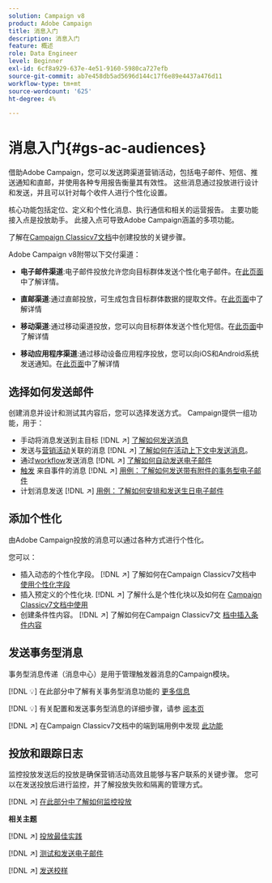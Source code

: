 ```yaml
---
solution: Campaign v8
product: Adobe Campaign
title: 消息入门
description: 消息入门
feature: 概述
role: Data Engineer
level: Beginner
exl-id: 6cf8a929-637e-4e51-9160-5980ca727efb
source-git-commit: ab7e458db5ad5696d144c17f6e89e4437a476d11
workflow-type: tm+mt
source-wordcount: '625'
ht-degree: 4%

---
```


# 消息入门{#gs-ac-audiences}

借助Adobe Campaign，您可以发送跨渠道营销活动，包括电子邮件、短信、推送通知和直邮，并使用各种专用报告衡量其有效性。 这些消息通过投放进行设计和发送，并且可以针对每个收件人进行个性化设置。

核心功能包括定位、定义和个性化消息、执行通信和相关的运营报告。 主要功能接入点是投放助手。 此接入点可导致Adobe Campaign涵盖的多项功能。

了解在[Campaign Classicv7文档](https://experienceleague.adobe.com/docs/campaign-classic/using/sending-messages/key-steps-when-creating-a-delivery/steps-about-delivery-creation-steps.html)中创建投放的关键步骤。

Adobe Campaign v8附带以下交付渠道：

* **电子邮件渠道**:电子邮件投放允许您向目标群体发送个性化电子邮件。在[此页面](../send/email.md)中了解详情。

* **直邮渠道**:通过直邮投放，可生成包含目标群体数据的提取文件。在[此页面](../send/direct-mail.md)中了解详情

* **移动渠道**:通过移动渠道投放，您可以向目标群体发送个性化短信。在[此页面](../send/sms.md)中了解详情

* **移动应用程序渠道**:通过移动设备应用程序投放，您可以向iOS和Android系统发送通知。在[此页面](../send/push.md)中了解详情

<!--
* **LINE channel**: LINE deliveries let you send messages on LINE, an instant messaging application available on all smartphones. Learn more in [this page](../send/line.md)
-->

## 选择如何发送邮件

创建消息并设计和测试其内容后，您可以选择发送方式。 Campaign提供一组功能，用于：

* 手动将消息发送到主目标
   [!DNL :arrow_upper_right:] [了解如何发送消息](https://experienceleague.adobe.com/docs/campaign-classic/using/sending-messages/sending-emails/sending-an-email/sending-messages.html)
* 发送与[营销活动](https://experienceleague.adobe.com/docs/campaign-classic/using/orchestrating-campaigns/orchestrate-campaigns/setting-up-marketing-campaigns.html)关联的消息
   [!DNL :arrow_upper_right:] [了解如何在活动上下文中发送消息](https://experienceleague.adobe.com/docs/campaign-classic/using/orchestrating-campaigns/orchestrate-campaigns/marketing-campaign-deliveries.html)。
* 通过[workflow](https://experienceleague.adobe.com/docs/campaign-classic/using/automating-with-workflows/introduction/about-workflows.html)发送消息
   [!DNL :arrow_upper_right:] [了解如何自动发送电子邮件](https://experienceleague.adobe.com/docs/campaign-classic/using/automating-with-workflows/action-activities/delivery.html)
* [触发](https://experienceleague.adobe.com/docs/campaign-classic/using/transactional-messaging/introduction/about-transactional-messaging.html) 来自事件的消息
   [!DNL :arrow_upper_right:] [用例：了解如何发送带有附件的事务型电子邮件](https://experienceleague.adobe.com/docs/campaign-classic/using/transactional-messaging/use-case/transactional-email-with-attachments.html)
* 计划消息发送
   [!DNL :arrow_upper_right:] [用例：了解如何安排和发送生日电子邮件](https://experienceleague.adobe.com/docs/campaign-classic/using/automating-with-workflows/use-cases/deliveries/sending-a-birthday-email.html?)


## 添加个性化

由Adobe Campaign投放的消息可以通过各种方式进行个性化。

您可以：

* 插入动态的个性化字段。
   [!DNL :arrow_upper_right:] 了解如何在Campaign Classicv7文档中 [使用个性化字段](https://experienceleague.adobe.com/docs/campaign-classic/using/sending-messages/personalizing-deliveries/personalization-fields.html)
* 插入预定义的个性化块.
   [!DNL :arrow_upper_right:] 了解什么是个性化块以及如何在 [Campaign Classicv7文档中使用](https://experienceleague.adobe.com/docs/campaign-classic/using/sending-messages/personalizing-deliveries/personalization-blocks.html)
* 创建条件性内容。
   [!DNL :arrow_upper_right:] 了解如何在Campaign Classicv7文 [档中插入条件内容](https://experienceleague.adobe.com/docs/campaign-classic/using/sending-messages/personalizing-deliveries/conditional-content.html)

## 发送事务型消息

事务型消息传递（消息中心）是用于管理触发器消息的Campaign模块。

[!DNL :bulb:] 在此部分中了解有关事务型消息功能的 [更多信息](../dev/architecture.md#transac-msg-archi)

[!DNL :bulb:] 有关配置和发送事务型消息的详细步骤，请参 [阅本页](../send/transactional.md)

[!DNL :arrow_upper_right:] 在Campaign Classicv7文档中的端到端用例中发现 [此功能](https://experienceleague.adobe.com/docs/campaign-classic/using/transactional-messaging/use-case/transactional-email-with-attachments.html?lang=en#transactional-messaging)

## 投放和跟踪日志

监控投放发送后的投放是确保营销活动高效且能够与客户联系的关键步骤。 您可以在发送投放后进行监控，并了解投放失败和隔离的管理方式。

[!DNL :arrow_upper_right:] [在此部分中了解如何监控投放](https://experienceleague.adobe.com/docs/campaign-classic/using/sending-messages/monitoring-deliveries/about-delivery-monitoring.html?lang=en#sending-messages)


**相关主题**

[!DNL :arrow_upper_right:]  [投放最佳实践](https://experienceleague.adobe.com/docs/campaign-classic/using/sending-messages/key-steps-when-creating-a-delivery/delivery-bestpractices/delivery-best-practices.html)

[!DNL :arrow_upper_right:]  [测试和发送电子邮件](https://experienceleague.adobe.com/docs/campaign-classic/using/sending-messages/sending-emails/sending-an-email/sending-messages.html)

[!DNL :arrow_upper_right:]  [发送校样](https://experienceleague.adobe.com/docs/campaign-classic/using/sending-messages/key-steps-when-creating-a-delivery/steps-validating-the-delivery.html)
